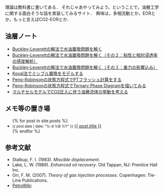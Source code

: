 理論は教科書に書いてある．
それじゃあやってみよう，ということで，油層工学に関する面白そうな話を実装してみるサイト．
興味は，多相流動とか，EORとか，もっと言えばCO2-EORとか．

## 油層ノート

- [Buckley-Leverettの解法で水油置換問題を解く](https://nbviewer.jupyter.org/github/mayuneko-re/notebook/blob/master/colab/Buckley_Leverett_Basic.ipynb)
- [Buckley-Leverettの解法で水油置換問題を解く（その２：粘性と相対浸透率の感度解析）](https://nbviewer.jupyter.org/github/mayuneko-re/notebook/blob/master/colab/Buckley_Leverett_Basic_Sensitivity.ipynb)
- [Buckley-Leverettの解法で水油置換問題を解く（その３：重力の影響込み）](https://nbviewer.jupyter.org/github/mayuneko-re/notebook/blob/master/colab/Buckley_Leverett_Gravity.ipynb)
- [Koval法でミシブル置換をモデルする](https://nbviewer.jupyter.org/github/mayuneko-re/notebook/blob/master/colab/Koval_method_for_miscible_displacement.ipynb)
- [Peng-Robinsonの状態方程式でPTフラッシュ計算をする](https://nbviewer.jupyter.org/github/mayuneko-re/notebook/blob/master/colab/PT_Flash_Calculation.ipynb)
- [Peng-Robinsonの状態方程式でTernary Phase Diagramを描いてみる](https://nbviewer.jupyter.org/github/mayuneko-re/notebook/blob/master/colab/Ternary_Phase_Diagram.ipynb)
- [マルチセルモデルでCO2圧入に伴う油層流体の挙動を考える](https://nbviewer.jupyter.org/github/mayuneko-re/notebook/blob/master/colab/Multi_Cell_Model_for_CO2_core_flooding.ipynb)


## メモ等の置き場

<ul class="posts">
  {% for post in site.posts %}
    <li>
      <small>{{ post.date | date: "%-d %B %Y" }}</small>
      <a href="{{ post.url | relative_url }}" title="{{ post.title }}">{{ post.title }}</a>
    </li>
  {% endfor %}
</ul>

## 参考文献

*   Stalkup, F. I. (1983). *Miscible displacement*.
*   Lake, L. W. (1989). *Enhanced oil recovery*. Old Tappan, NJ: Prentice Hall Inc.
*   Orr, F. M. (2007). *Theory of gas injection processes*. Copenhagen: Tie-Line Publications.
*   [PetroWiki](https://petrowiki.org/PetroWiki)

